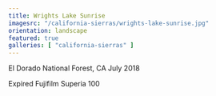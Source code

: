 ```yaml
---
title: Wrights Lake Sunrise
imagesrc: "/california-sierras/wrights-lake-sunrise.jpg"
orientation: landscape
featured: true
galleries: [ "california-sierras" ]
---
```


El Dorado National Forest, CA July 2018

Expired Fujifilm Superia 100
